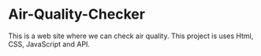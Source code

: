 # Air-Quality-Checker
This is a web site where we can check air quality. This project is uses Html, CSS, JavaScript and API.
